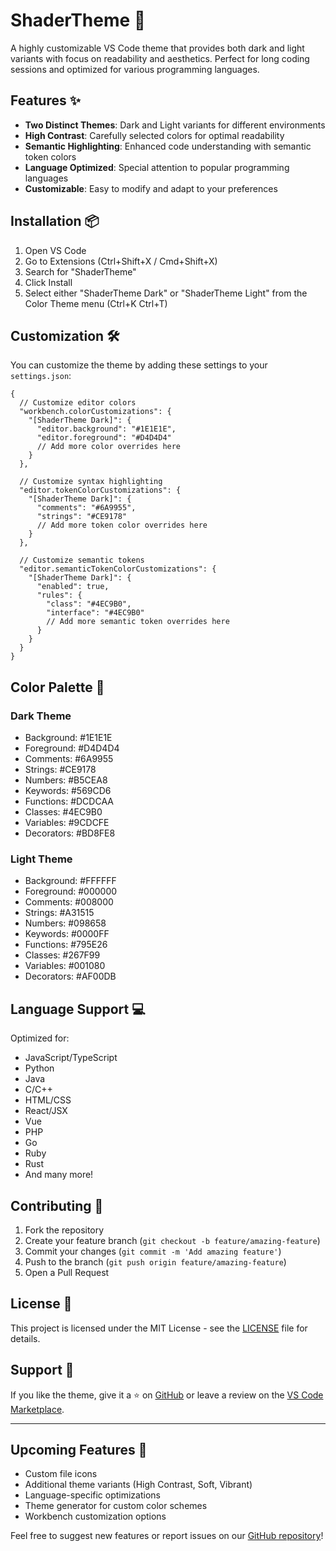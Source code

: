 # ShaderTheme 🎨

A highly customizable VS Code theme that provides both dark and light variants with focus on readability and aesthetics. Perfect for long coding sessions and optimized for various programming languages.

## Features ✨

- **Two Distinct Themes**: Dark and Light variants for different environments
- **High Contrast**: Carefully selected colors for optimal readability
- **Semantic Highlighting**: Enhanced code understanding with semantic token colors
- **Language Optimized**: Special attention to popular programming languages
- **Customizable**: Easy to modify and adapt to your preferences

## Installation 📦

1. Open VS Code
2. Go to Extensions (Ctrl+Shift+X / Cmd+Shift+X)
3. Search for "ShaderTheme"
4. Click Install
5. Select either "ShaderTheme Dark" or "ShaderTheme Light" from the Color Theme menu (Ctrl+K Ctrl+T)

## Customization 🛠️

You can customize the theme by adding these settings to your `settings.json`:

```jsonc
{
  // Customize editor colors
  "workbench.colorCustomizations": {
    "[ShaderTheme Dark]": {
      "editor.background": "#1E1E1E",
      "editor.foreground": "#D4D4D4"
      // Add more color overrides here
    }
  },
  
  // Customize syntax highlighting
  "editor.tokenColorCustomizations": {
    "[ShaderTheme Dark]": {
      "comments": "#6A9955",
      "strings": "#CE9178"
      // Add more token color overrides here
    }
  },

  // Customize semantic tokens
  "editor.semanticTokenColorCustomizations": {
    "[ShaderTheme Dark]": {
      "enabled": true,
      "rules": {
        "class": "#4EC9B0",
        "interface": "#4EC9B0"
        // Add more semantic token overrides here
      }
    }
  }
}
```

## Color Palette 🎨

### Dark Theme
- Background: #1E1E1E
- Foreground: #D4D4D4
- Comments: #6A9955
- Strings: #CE9178
- Numbers: #B5CEA8
- Keywords: #569CD6
- Functions: #DCDCAA
- Classes: #4EC9B0
- Variables: #9CDCFE
- Decorators: #BD8FE8

### Light Theme
- Background: #FFFFFF
- Foreground: #000000
- Comments: #008000
- Strings: #A31515
- Numbers: #098658
- Keywords: #0000FF
- Functions: #795E26
- Classes: #267F99
- Variables: #001080
- Decorators: #AF00DB

## Language Support 💻

Optimized for:
- JavaScript/TypeScript
- Python
- Java
- C/C++
- HTML/CSS
- React/JSX
- Vue
- PHP
- Go
- Ruby
- Rust
- And many more!

## Contributing 🤝

1. Fork the repository
2. Create your feature branch (`git checkout -b feature/amazing-feature`)
3. Commit your changes (`git commit -m 'Add amazing feature'`)
4. Push to the branch (`git push origin feature/amazing-feature`)
5. Open a Pull Request

## License 📄

This project is licensed under the MIT License - see the [LICENSE](LICENSE) file for details.

## Support 💖

If you like the theme, give it a ⭐ on [GitHub](https://github.com/username/shadertheme) or leave a review on the [VS Code Marketplace](https://marketplace.visualstudio.com/).

---

## Upcoming Features 🚀

- Custom file icons
- Additional theme variants (High Contrast, Soft, Vibrant)
- Language-specific optimizations
- Theme generator for custom color schemes
- Workbench customization options

Feel free to suggest new features or report issues on our [GitHub repository](https://github.com/username/shadertheme/issues)!